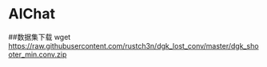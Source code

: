 # AIChat

##数据集下载
wget https://raw.githubusercontent.com/rustch3n/dgk_lost_conv/master/dgk_shooter_min.conv.zip
